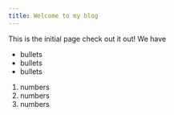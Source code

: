 ```yaml
---
title: Welcome to my blog
---
```

This is the initial page check out it out! We have
- bullets
- bullets
- bullets

1. numbers
2. numbers
3. numbers


